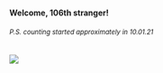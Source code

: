 #### Welcome, 106th stranger!

###### <sup>P.S. counting started approximately in 10.01.21</sup>

<img src="https://kraftwerk28.pp.ua/vcnt.png"></img>
